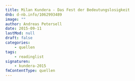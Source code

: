 ```yaml
---
title: Milan Kundera - Das Fest der Bedeutungslosigkeit
dnb: d-nb.info/1062993489
image: ""
author: Andreas Petersell
date: 2015-09-11
lastMod: null
draft: false
categories:
    - quellen
tags:
    - readinglist
signaturen:
    - kundera-2015
fmContentType: quellen
---
```

